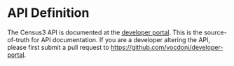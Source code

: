 # API Definition 

The Census3 API is documented at the [developer portal](https://developer.vocdoni.io/protocol/census/on-chain/census3#api-defintion). This is the source-of-truth for API documentation. If you are a developer altering the API, please first submit a pull request to https://github.com/vocdoni/developer-portal.